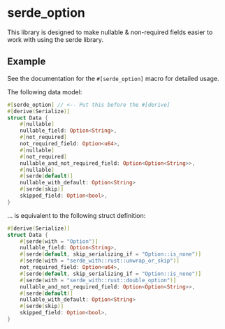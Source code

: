 # serde_option

This library is designed to make nullable & non-required fields easier to work with using the serde library.

## Example
See the documentation for the `#[serde_option]` macro for detailed usage.

The following data model:

```rust
#[serde_option] // <-- Put this before the #[derive]
#[derive(Serialize)]
struct Data {
    #[nullable]
    nullable_field: Option<String>,
    #[not_required]
    not_required_field: Option<u64>,
    #[nullable]
    #[not_required]
    nullable_and_not_required_field: Option<Option<String>>,
    #[nullable]
    #[serde(default)]
    nullable_with_default: Option<String>
    #[serde(skip)]
    skipped_field: Option<bool>,
}
```

... is equivalent to the following struct definition:

```rust
#[derive(Serialize)]
struct Data {
    #[serde(with = "Option")]
    nullable_field: Option<String>,
    #[serde(default, skip_serializing_if = "Option::is_none")]
    #[serde(with = "serde_with::rust::unwrap_or_skip")]
    not_required_field: Option<u64>,
    #[serde(default, skip_serializing_if = "Option::is_none")]
    #[serde(with = "serde_with::rust::double_option")]
    nullable_and_not_required_field: Option<Option<String>>,
    #[serde(default)]
    nullable_with_default: Option<String>
    #[serde(skip)]
    skipped_field: Option<bool>,
}
```